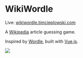 # WikiWordle

Live: [wikiwordle.timcieplowski.com](https://wikiwordle.timcieplowski.com)

A [Wikipedia](https://en.wikipedia.org) article guessing game.

Inspired by [Wordle](https://www.powerlanguage.co.uk/wordle/), built with [Vue.js](https://vuejs.org/).

<a href="https://wikiwordle.timcieplowski.com">
<img src="https://www.timcieplowski.com/img/wikiwordle-screen.png">
</a>
